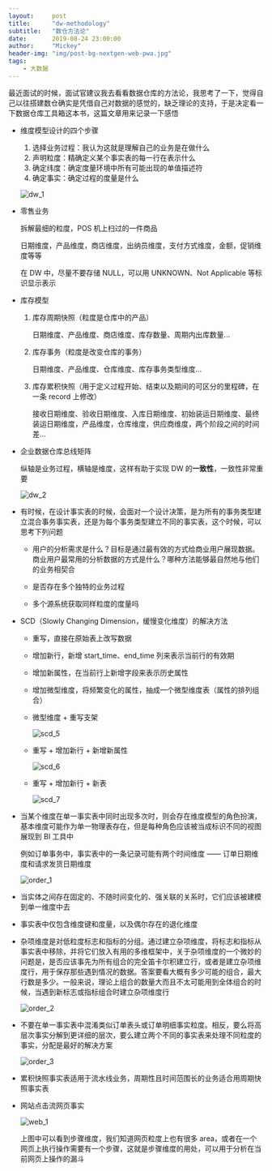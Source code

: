 ```yaml
---
layout:     post
title:      "dw-methodology"
subtitle:   "数仓方法论"
date:       2019-08-24 23:00:00
author:     "Mickey"
header-img: "img/post-bg-nextgen-web-pwa.jpg"
tags:
    - 大数据
---
```


最近面试的时候，面试官建议我去看看数据仓库的方法论，我思考了一下，觉得自己以往搭建数仓确实是凭借自己对数据的感觉的，缺乏理论的支持，于是决定看一下数据仓库工具箱这本书，这篇文章用来记录一下感悟

* 维度模型设计的四个步骤

    1. 选择业务过程：我认为这就是理解自己的业务是在做什么
    2. 声明粒度：精确定义某个事实表的每一行在表示什么
    3. 确定纬度：确定度量环境中所有可能出现的单值描述符
    4. 确定事实：确定过程的度量是什么

    ![dw_1](/img/in-post/dw-methodology/dw_1.png)

* 零售业务
	
	拆解最细的粒度，POS 机上扫过的一件商品
	
	日期维度，产品维度，商店维度，出纳员维度，支付方式维度，金额，促销维度等等
	
	在 DW 中，尽量不要存储 NULL，可以用 UNKNOWN、Not Applicable 等标识显示表示

* 库存模型

	1. 库存周期快照（粒度是仓库中的产品）

		日期维度、产品维度、商店维度、库存数量、周期内出库数量...
		
	2. 库存事务（粒度是改变仓库的事务）

		日期维度、产品维度、仓库维度、库存事务类型维度...
		
	3. 库存累积快照（用于定义过程开始、结束以及期间的可区分的里程碑，在一条 record 上修改）

		接收日期维度、验收日期维度、入库日期维度、初始装运日期维度、最终装运日期维度，产品维度，仓库维度，供应商维度，两个阶段之间的时间差...

* 企业数据仓库总线矩阵

	纵轴是业务过程，横轴是维度，这样有助于实现 DW 的**一致性**，一致性非常重要
	
	![dw_2](/img/in-post/dw-methodology/dw_2.png)

* 有时候，在设计事实表的时候，会面对一个设计决策，是为所有的事务类型建立混合事务事实表，还是为每个事务类型建立不同的事实表，这个时候，可以思考下列问题

    * 用户的分析需求是什么？目标是通过最有效的方式给商业用户展现数据。商业用户最常用的分析数据的方式是什么？哪种方法能够最自然地与他们的业务相契合

    * 是否存在多个独特的业务过程

    * 多个源系统获取同样粒度的度量吗

* SCD（Slowly Changing Dimension，缓慢变化维度）的解决方法

    * 重写，直接在原始表上改写数据

    * 增加新行，新增 start\_time、end\_time 列来表示当前行的有效期

    * 增加新属性，在当前行上新增字段来表示历史属性

    * 增加微型维度，将频繁变化的属性，抽成一个微型维度表（属性的排列组合）

    * 微型维度 + 重写支架
        
        ![scd_5](/img/in-post/dw-methodology/scd-5.png)        

    * 重写 + 增加新行 + 新增新属性

        ![scd_6](/img/in-post/dw-methodology/scd-6.png)        

    * 重写 + 增加新行 + 新表

        ![scd_7](/img/in-post/dw-methodology/scd-7.png)        

* 当某个维度在单一事实表中同时出现多次时，则会存在维度模型的角色扮演，基本维度可能作为单一物理表存在，但是每种角色应该被当成标识不同的视图展现到 BI 工具中

    例如订单事务中，事实表中的一条记录可能有两个时间维度 —— 订单日期维度和请求发货日期维度

    ![order_1](/img/in-post/dw-methodology/order_1.png)

* 当实体之间存在固定的、不随时间变化的、强关联的关系时，它们应该被建模到单一维度中去

* 事实表中仅包含维度键和度量，以及偶尔存在的退化维度

* 杂项维度是对低粒度标志和指标的分组。通过建立杂项维度，将标志和指标从事实表中移除，并将它们放入有用的多维框架中，关于杂项维度的一个微妙的问题是，是否应该事先为所有组合的完全笛卡尔积建立行，或者是建立杂项维度行，用于保存那些遇到情况的数据。答案要看大概有多少可能的组合，最大行数是多少。一般来说，理论上组合的数量大而且不太可能用到全体组合的时候，当遇到新标志或指标组合时建立杂项维度行

    ![order_2](/img/in-post/dw-methodology/order_2.png)

* 不要在单一事实表中混淆类似订单表头或订单明细事实粒度。相反，要么将高层次事实分解到更详细的层次，要么建立两个不同的事实表来处理不同粒度的事实，分配是最好的解决方案

    ![order_3](/img/in-post/dw-methodology/order_3.png)

* 累积快照事实表适用于流水线业务，周期性且时间范围长的业务适合用周期快照事实表
    
* 网站点击流网页事实

    ![web_1](/img/in-post/dw-methodology/web_1.png)

    上图中可以看到步骤维度，我们知道网页粒度上也有很多 area，或者在一个网页上执行操作需要有一个步骤，这就是步骤维度的用处，可以用于分析在当前网页上操作的漏斗
